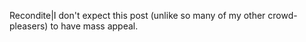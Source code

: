 Recondite|I don't expect this post (unlike so many of my other crowd-pleasers) to have mass appeal.
